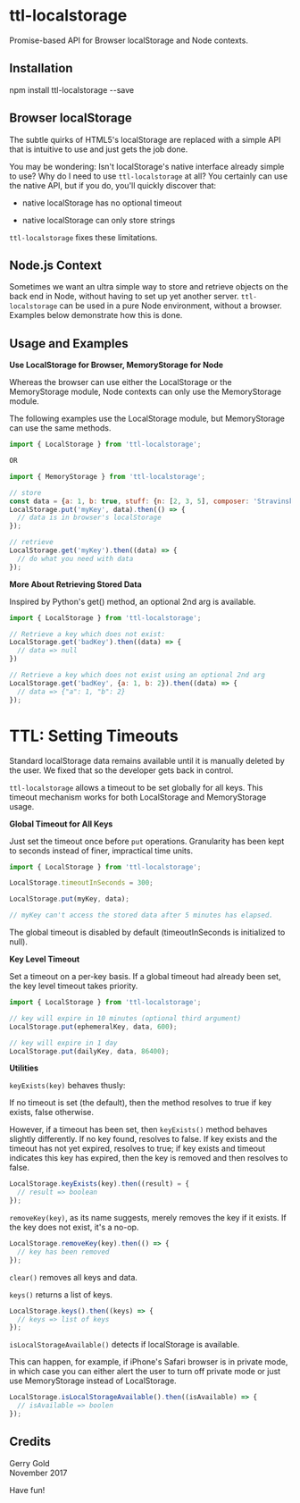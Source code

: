ttl-localstorage
================

Promise-based API for Browser localStorage and Node contexts.

Installation
------------

npm install ttl-localstorage --save

Browser localStorage
---------------------

The subtle quirks of HTML5's localStorage are replaced with a simple API that
is intuitive to use and just gets the job done.

You may be wondering: Isn't localStorage's native interface already simple to
use? Why do I need to use <code>ttl-localstorage</code> at all? You certainly
can use the native API, but if you do, you'll quickly discover that:

 - native localStorage has no optional timeout

 - native localStorage can only store strings

<code>ttl-localstorage</code> fixes these limitations.

Node.js Context
----------------

Sometimes we want an ultra simple way to store and retrieve objects on the back
end in Node, without having to set up yet another server.
<code>ttl-localstorage</code> can be used in a pure Node environment, without a
browser. Examples below demonstrate how this is done.

Usage and Examples
------------------

__Use LocalStorage for Browser, MemoryStorage for Node__

Whereas the browser can use either the LocalStorage or the MemoryStorage module,
Node contexts can only use the MemoryStorage module.

The following examples use the LocalStorage module, but MemoryStorage can use
the same methods.

```javascript
import { LocalStorage } from 'ttl-localstorage';

OR

import { MemoryStorage } from 'ttl-localstorage';

// store
const data = {a: 1, b: true, stuff: {n: [2, 3, 5], composer: 'Stravinsky'}};
LocalStorage.put('myKey', data).then(() => {
  // data is in browser's localStorage
});

// retrieve
LocalStorage.get('myKey').then((data) => {
  // do what you need with data
});
```

__More About Retrieving Stored Data__

Inspired by Python's get() method, an optional 2nd arg is available.

```javascript
import { LocalStorage } from 'ttl-localstorage';

// Retrieve a key which does not exist:
LocalStorage.get('badKey').then((data) => {
  // data => null
})

// Retrieve a key which does not exist using an optional 2nd arg
LocalStorage.get('badKey', {a: 1, b: 2}).then((data) => {
  // data => {"a": 1, "b": 2}
});
```

TTL: Setting Timeouts
=====================

Standard localStorage data remains available until it is manually deleted by
the user. We fixed that so the developer gets back in control.

<code>ttl-localstorage</code> allows a timeout to be set globally for all keys. This
timeout mechanism works for both LocalStorage and MemoryStorage usage.

__Global Timeout for All Keys__

Just set the timeout once before <code>put</code> operations. Granularity has been kept to seconds instead of finer, impractical time units.

```javascript
import { LocalStorage } from 'ttl-localstorage';

LocalStorage.timeoutInSeconds = 300;

LocalStorage.put(myKey, data);

// myKey can't access the stored data after 5 minutes has elapsed.
```

The global timeout is disabled by default (timeoutInSeconds is initialized to null).

__Key Level Timeout__

Set a timeout on a per-key basis. If a global timeout had already been set, the key level timeout takes priority.

```javascript
import { LocalStorage } from 'ttl-localstorage';

// key will expire in 10 minutes (optional third argument)
LocalStorage.put(ephemeralKey, data, 600);

// key will expire in 1 day
LocalStorage.put(dailyKey, data, 86400);

```

__Utilities__

`keyExists(key)` behaves thusly:

If no timeout is set (the default), then the method resolves to true if key
exists, false otherwise.

However, if a timeout has been set, then `keyExists()` method behaves slightly
differently. If no key found, resolves to false. If key exists and the timeout
has not yet expired, resolves to true; if key exists and timeout indicates this
key has expired, then the key is removed and then resolves to false.

```javascript
LocalStorage.keyExists(key).then((result) = {
  // result => boolean
});
```

`removeKey(key)`, as its name suggests, merely removes the key if it exists. If the
key does not exist, it's a no-op.

```javascript
LocalStorage.removeKey(key).then(() => {
  // key has been removed
});
```

`clear()` removes all keys and data.

`keys()` returns a list of keys.

```javascript
LocalStorage.keys().then((keys) => {
  // keys => list of keys
});
```

`isLocalStorageAvailable()` detects if localStorage is available.

This can happen, for example, if iPhone's Safari browser is in private mode, in
which case you can either alert the user to turn off private mode or just
use MemoryStorage instead of LocalStorage.

```javascript
LocalStorage.isLocalStorageAvailable().then((isAvailable) => {
  // isAvailable => boolen
});
```

Credits
-------

Gerry Gold<br/>
November 2017

Have fun!
